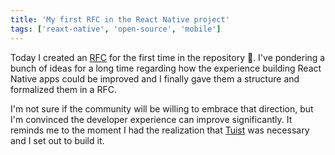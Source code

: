 ```yaml
---
title: 'My first RFC in the React Native project'
tags: ['reaxt-native', 'open-source', 'mobile']
---
```


Today I created an [RFC](https://github.com/react-native-community/discussions-and-proposals/issues/318) for the first time in the repository 🥳. I've pondering a bunch of ideas for a long time regarding how the experience building React Native apps could be improved and I finally gave them a structure and formalized them in a RFC.

I'm not sure if the community will be willing to embrace that direction, but I'm convinced the developer experience can improve significantly. It reminds me to the moment I had the realization that [Tuist](https://tuist.io) was necessary and I set out to build it.
